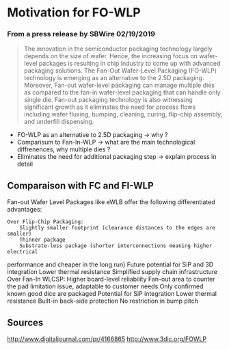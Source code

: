 # Motivation for FO-WLP

### From a press release by SBWire 02/19/2019

> The innovation in the semiconductor packaging technology largely depends on the size 
of wafer. Hence, the increasing focus on wafer-level packages is resulting in chip 
industry to come up with advanced packaging solutions. The Fan-Out Wafer-Level 
Packaging (FO-WLP) technology is emerging as an alternative to the 2.5D packaging. 
Moreover, Fan-out wafer-level packaging can manage multiple dies as compared to the 
fan-in wafer-level packaging that can handle only single die. Fan-out packaging 
technology is also witnessing significant growth as it eliminates the need for process 
flows including wafer fluxing, bumping, cleaning, curing, flip-chip assembly, and 
underfill dispensing. 

- FO-WLP as an alternative to 2.5D packaging -> why ?
- Comparisum to Fan-In-WLP -> what are the main technological diffrenences, why 
multiple dies ?
- Eliminates the need for additional packaging step -> explain process in detail 

## Comparaison with FC and FI-WLP

Fan-out Wafer Level Packages like eWLB offer the following differentiated advantages:

    Over Flip-Chip Packaging:
        Slightly smaller footprint (clearance distances to the edges are smaller)
        Thinner package
        Substrate-less package (shorter interconnections meaning higher electrical 
performance and cheaper in the long run)
        Future potential for SiP and 3D integration
        Lower thermal resistance
        Simplified supply chain infrastructure
    Over Fan-In WLCSP:
        Higher board-level reliability
        Fan-out area to counter the pad limitation issue, adaptable to customer needs
        Only confirmed known good dice are packaged
        Potential for SiP integration
        Lower thermal resistance
        Built-in back-side protection
        No restriction in bump pitch


## Sources 

http://www.digitaljournal.com/pr/4166865
http://www.3dic.org/FOWLP
